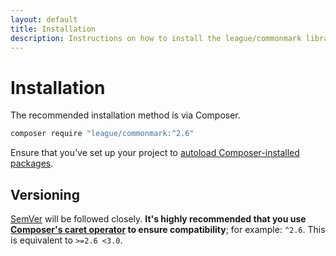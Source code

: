 ```yaml
---
layout: default
title: Installation
description: Instructions on how to install the league/commonmark library
---
```


# Installation

The recommended installation method is via Composer.

```bash
composer require "league/commonmark:^2.6"
```

Ensure that you’ve set up your project to [autoload Composer-installed packages](https://getcomposer.org/doc/01-basic-usage.md#autoloading).

## Versioning

[SemVer](http://semver.org/) will be followed closely.  **It's highly recommended that you use [Composer's caret operator](https://getcomposer.org/doc/articles/versions.md#caret-version-range-) to ensure compatibility**; for example: `^2.6`.  This is equivalent to `>=2.6 <3.0`.
